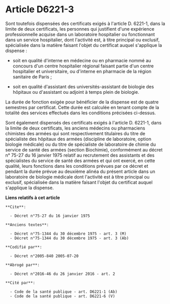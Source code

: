 # Article D6221-3

Sont toutefois dispensées des certificats exigés à l'article D. 6221-1, dans la limite de deux certificats, les personnes qui
justifient d'une expérience professionnelle acquise dans un laboratoire hospitalier ou fonctionnant dans un service
hospitalier, dont l'activité est, à titre principal ou exclusif, spécialisée dans la matière faisant l'objet du certificat
auquel s'applique la dispense :

- soit en qualité d'interne en médecine ou en pharmacie nommé au concours d'un centre hospitalier régional faisant partie
d'un centre hospitalier et universitaire, ou d'interne en pharmacie de la région sanitaire de Paris ;

- soit en qualité d'assistant des universités-assistant de biologie des hôpitaux ou d'assistant ou adjoint à temps plein de
biologie. 

La durée de fonction exigée pour bénéficier de la dispense est de quatre semestres par certificat. Cette durée est calculée
en tenant compte de la totalité des services effectués dans les conditions précisées ci-dessus. 

Sont également dispensés des certificats exigés à l'article D. 6221-1, dans la limite de deux certificats, les anciens
médecins ou pharmaciens chimistes des armées qui sont respectivement titulaires du titre de spécialiste des hôpitaux des
armées (discipline de laboratoire, option biologie médicale) ou du titre de spécialiste de laboratoire de chimie du service
de santé des armées (section Biochimie), conformément au décret n° 75-27 du 16 janvier 1975 relatif au recrutement des
assistants et des spécialistes du service de santé des armées et qui ont exercé, en cette qualité, leurs fonctions dans les
conditions prévues par ce décret et pendant la durée prévue au deuxième alinéa du présent article dans un laboratoire de
biologie médicale dont l'activité est à titre principal ou exclusif, spécialisée dans la matière faisant l'objet du
certificat auquel s'applique la dispense.

**Liens relatifs à cet article**

	**Cite**:

	  - Décret n°75-27 du 16 janvier 1975

	**Anciens textes**:

	  - Décret n°75-1344 du 30 décembre 1975 - art. 3 (M)
	  - Décret n°75-1344 du 30 décembre 1975 - art. 3 (Ab)

	**Codifié par**:

	  - Décret n°2005-840 2005-07-20

	**Abrogé par**:

	  - Décret n°2016-46 du 26 janvier 2016 - art. 2

	**Cité par**:

	  - Code de la santé publique - art. D6221-1 (Ab)
	  - Code de la santé publique - art. D6221-6 (V)
